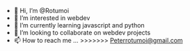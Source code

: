 - 👋 Hi, I’m @Rotumoi
- 👀 I’m interested in webdev
- 🌱 I’m currently learning javascript and python
- 💞️ I’m looking to collaborate on webdev projects
- 📫 How to reach me ... >>>>>>> Peterrotumoi@gmail.com

<!---
Rotumoi/Rotumoi is a ✨ special ✨ repository because its `README.md` (this file) appears on your GitHub profile.
You can click the Preview link to take a look at your changes.
--->
